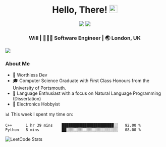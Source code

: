 <div align="center">
  <h1> Hello, There! <img src="https://media.giphy.com/media/hvRJCLFzcasrR4ia7z/giphy.gif" width="25px"></h1>
</div>

<p align="center">
    <a href="https://linkedin.com/in/willgreen98" alt="LinkedIn">
	    <img src="https://img.shields.io/badge/-LinkedIn-0e76a8?style=flat-square&logo=Linkedin&logoColor=white"/></a>
    <a href="https://twitter.com/Will_Green98" alt="Tweeter">
        <img src="https://img.shields.io/badge/-Twitter-00acee?style=flat-square&logo=Twitter&logoColor=white"/></a>
</p>

<div align="center">
	<h3> Will | 👨🏻‍💻 Software Engineer | 🌏 London, UK </h3>
</div>

![](https://visitor-badge.glitch.me/badge?page_id=willgreen98.visitor-badge)

### About Me

- 🥰 Worthless Dev
- 🎓 Computer Science Graduate with First Class Honours from the University of Portsmouth.
- 📖 Language Enthusiast with a focus on Natural Language Programming (Dissertation)
- 🤖 Electronics Hobbyist

📊 This week I spent my time on:
<!--START_SECTION:waka-->

```text
C++      1 hr 39 mins    ███████████████████████░░   92.00 %
Python   8 mins          ██░░░░░░░░░░░░░░░░░░░░░░░   08.00 %
```

<!--END_SECTION:waka-->

![LeetCode Stats](https://leetcard.jacoblin.cool/WillGreen98?theme=unicorn&font=JetBrains%20Mono&ext=activity)
